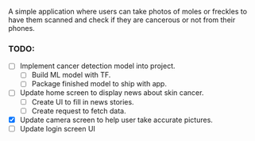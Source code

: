 A simple application where users can take photos of moles or freckles to have them scanned and check if they are cancerous or not from their phones. 

### TODO: ### 
- [ ] Implement cancer detection model into project.
    - [ ] Build ML model with TF.
    - [ ] Package finished model to ship with app.
- [ ] Update home screen to display news about skin cancer.
    - [ ] Create UI to fill in news stories.
    - [ ] Create request to fetch data.
- [x] Update camera screen to help user take accurate pictures.
- [ ] Update login screen UI